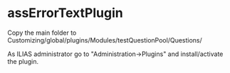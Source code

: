 assErrorTextPlugin
============

Copy the main folder to Customizing/global/plugins/Modules/testQuestionPool/Questions/

As ILIAS administrator go to "Administration->Plugins" and install/activate the plugin.  
